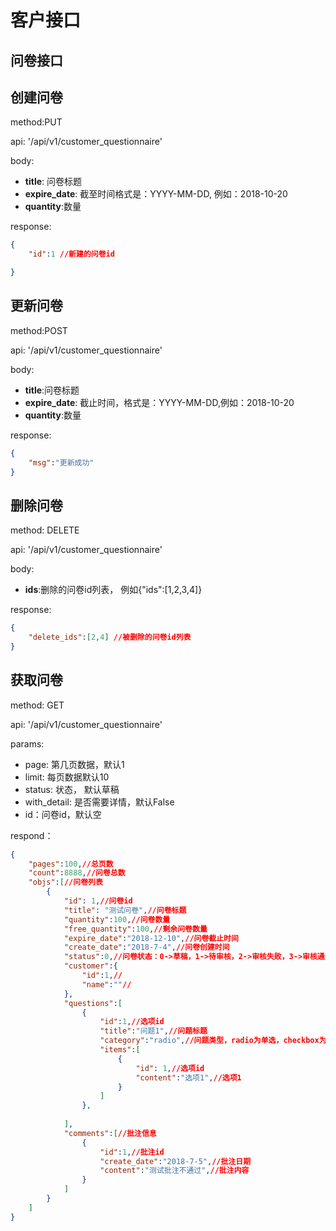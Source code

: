 # 客户接口
## 问卷接口

## 创建问卷

method:PUT

api: '/api/v1/customer_questionnaire'

body:
- **title**: 问卷标题
- **expire_date**: 截至时间格式是：YYYY-MM-DD, 例如：2018-10-20
- **quantity**:数量

response:
```json
{
    "id":1 //新建的问卷id

}
```

## 更新问卷

method:POST

api: '/api/v1/customer_questionnaire'

body:
- **title**:问卷标题
- **expire_date**: 截止时间，格式是：YYYY-MM-DD,例如：2018-10-20
- **quantity**:数量

response:
```json
{
    "msg":"更新成功"
}
```

## 删除问卷

method: DELETE

api: '/api/v1/customer_questionnaire'

body:

- **ids**:删除的问卷id列表， 例如{"ids":[1,2,3,4]}

response:
```json
{
    "delete_ids":[2,4] //被删除的问卷id列表
}
```

## 获取问卷

method: GET

api: '/api/v1/customer_questionnaire'

params:
- page: 第几页数据，默认1
- limit: 每页数据默认10
- status: 状态， 默认草稿
- with_detail: 是否需要详情，默认False
- id：问卷id，默认空

respond：
```json
{
    "pages":100,//总页数
    "count":8888,//问卷总数
    "objs":[//问卷列表
        {
            "id": 1,//问卷id
            "title": "测试问卷",//问卷标题
            "quantity":100,//问卷数量
            "free_quantity":100,//剩余问卷数量
            "expire_date":"2018-12-10",//问卷截止时间
            "create_date":"2018-7-4",//问卷创建时间
            "status":0,//问卷状态：0->草稿，1->待审核，2->审核失败，3->审核通过，4->已发布
            "customer":{
                "id":1,//
                "name":""//
            },
            "questions":[
                {
                    "id":1,//选项id
                    "title":"问题1",//问题标题
                    "category":"radio",//问题类型，radio为单选，checkbox为多选
                    "items":[
                        {
                            "id": 1,//选项id
                            "content":"选项1",//选项1
                        }
                    ]
                },
                
            ],
            "comments":[//批注信息
                {
                    "id":1,//批注id
                    "create_date":"2018-7-5",//批注日期
                    "content":"测试批注不通过",//批注内容
                }
            ]
        }
    ]
}
```